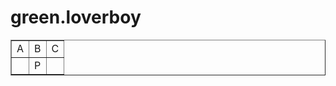 # green.loverboy

<html>
<body>
<table border="1"
<tr>
<td>A</td>
<td>B</td>
<td>C</td>
</tr>
<tr><td rowspan="2"><br></td><td>P</td><td><br></td></th>
</body>
</html>
